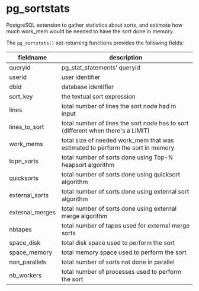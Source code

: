 pg_sortstats
============

PostgreSQL extension to gather statistics about sorts, and estimate how much
work\_mem would be needed to have the sort done in memory.

The `pg_sortstats()` set-returning functions provides the following fields:

| fieldname       | description                                                                      |
|-----------------|----------------------------------------------------------------------------------|
| queryid         | pg_stat_statements' queryid                                                      |
| userid          | user identifier                                                                  |
| dbid            | database identifier                                                              |
| sort_key        | the textual sort expression                                                      |
| lines           | total number of lines the sort node had in input                                 |
| lines_to_sort   | total number of lines the sort node has to sort (different when there's a LIMIT) |
| work_mems       | total size of needed work_mem that was estimated to perform the sort in memory   |
| topn_sorts      | total number of sorts done using Top-N heapsort algorithm                        |
| quicksorts      | total number of sorts done using quicksort algorithm                             |
| external_sorts  | total number of sorts done using external sort algorithm                         |
| external_merges | total number of sorts done using external merge algorithm                        |
| nbtapes         | total number of tapes used for external merge sorts                              |
| space_disk      | total disk space used to perform the sort                                        |
| space_memory    | total memory space used to perform the sort                                      |
| non_parallels   | total number of sorts not done in parallel                                       |
| nb_workers      | total number of processes used to perform the sort                                 |

